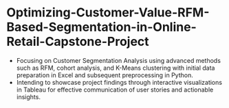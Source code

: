# Optimizing-Customer-Value-RFM-Based-Segmentation-in-Online-Retail-Capstone-Project

- Focusing on Customer Segmentation Analysis using advanced methods such as RFM, cohort analysis, and K-Means clustering with initial
data preparation in Excel and subsequent preprocessing in Python.
- Intending to showcase project findings through interactive visualizations in Tableau for effective communication of user stories and
actionable insights.
